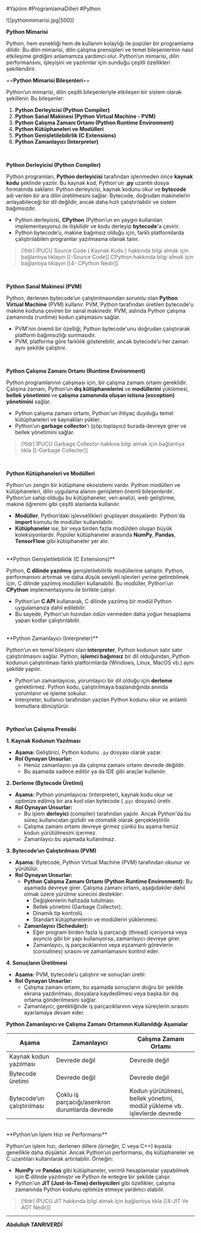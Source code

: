 #Yazılım #ProgramlamaDilleri #Python 

![[pythonmimarisi.jpg|500]]


**Python Mimarisi**

Python, hem esnekliği hem de kullanım kolaylığı ile popüler bir programlama dilidir. Bu dilin mimarisi, dilin çalışma prensipleri ve temel bileşenlerinin nasıl etkileşime girdiğini anlamamıza yardımcı olur. Python’un mimarisi, dilin performansını, işleyişini ve yazılımlar için sunduğu çeşitli özellikleri şekillendirir. 


==**Python Mimarisi Bileşenleri**==

Python’un mimarisi, dilin çeşitli bileşenleriyle etkileşen bir sistem olarak şekillenir. Bu bileşenler:

1. **Python Derleyicisi (Python Compiler)**
2. **Python Sanal Makinesi (Python Virtual Machine - PVM)**
3. **Python Çalışma Zamanı Ortamı (Python Runtime Environment)**
4. **Python Kütüphaneleri ve Modülleri**
5. **Python Genişletilebilirlik (C Extensions)**
6. **Python Zamanlayıcı (Interpreter)**

<br>

**Python Derleyicisi (Python Compiler)**

Python programları, **Python derleyicisi** tarafından işlenmeden önce **kaynak kodu** şeklinde yazılır. Bu kaynak kod, Python'un **.py** uzantılı dosya formatında saklanır. Python derleyicisi, kaynak kodunu okur ve **bytecode** adı verilen bir ara dilin üretilmesini sağlar. Bytecode, doğrudan makinelerin anlayabileceği bir dil değildir, ancak daha hızlı çalıştırılabilir ve sistem bağımsızdır.

- Python derleyicisi, **CPython** (Python’un en yaygın kullanılan implementasyonu) ile ilişkilidir ve kodu derleyip **bytecode**'a çevirir.
- Python bytecode’u, makine bağımsız olduğu için, farklı platformlarda çalıştırılabilen programlar yazılmasına olanak tanır.


> [!tldr] İPUCU
> Source Code ( Kaynak Kodu ) hakkında bilgi almak için bağlantıya tıklayın [[-Source Code]]
> CPython hakkında bilgi almak için bağlantıya tıklayın [[4- CPython Nedir]]

<br>


 **Python Sanal Makinesi (PVM)**

Python, derlenen bytecode’un çalıştırılmasından sorumlu olan **Python Virtual Machine** (PVM) kullanır. PVM, Python tarafından üretilen bytecode'u makine koduna çeviren bir sanal makinedir. PVM, aslında Python çalışma zamanında (runtime) kodun çalışmasını sağlar.

- PVM'nin önemli bir özelliği, Python bytecode'unu doğrudan çalıştırarak platform bağımsızlığı sunmasıdır.
- PVM, platforma göre farklılık gösterebilir, ancak bytecode’u her zaman aynı şekilde çalıştırır.

<br>


**Python Çalışma Zamanı Ortamı (Runtime Environment)**

Python programlarının çalışması için, bir çalışma zamanı ortamı gereklidir. Çalışma zamanı, Python’un **dış kütüphanelerini** ve **modüllerini** yüklemesi, **bellek yönetimini** ve **çalışma zamanında oluşan istisna (exception) yönetimini** sağlar.

- Python çalışma zamanı ortamı, Python'un ihtiyaç duyduğu temel kütüphaneleri ve kaynakları yükler.
- Python’un **garbage collector**'ı (çöp toplayıcı) burada devreye girer ve bellek yönetimini sağlar.


> [!tldr] İPUCU
> Garbage Collector hakkına bilgi almak için bağlantıya tıkla [[-Garbage Collector]]


<br>


**Python Kütüphaneleri ve Modülleri**

Python'un zengin bir kütüphane ekosistemi vardır. Python modülleri ve kütüphaneleri, dilin uygulama alanını genişleten önemli bileşenlerdir. Python’un sahip olduğu bu kütüphaneler, veri analizi, web geliştirme, makine öğrenimi gibi çeşitli alanlarda kullanılır.

- **Modüller**, Python’daki işlevsellikleri gruplayan dosyalardır. Python'da **import** komutu ile modüller kullanılabilir.
- **Kütüphaneler** ise, bir veya birden fazla modülden oluşan büyük koleksiyonlardır. Popüler kütüphaneler arasında **NumPy**, **Pandas**, **TensorFlow** gibi kütüphaneler yer alır.
<br>
**Python Genişletilebilirlik (C Extensions)**

Python, **C dilinde yazılmış** genişletilebilirlik modüllerine sahiptir. Python, performansını artırmak ve daha düşük seviyeli işlevleri yerine getirebilmek için, C dilinde yazılmış modülleri kullanabilir. Bu modüller, Python'un **CPython** implementasyonu ile birlikte çalışır.

- Python’un **C API** kullanarak, C dilinde yazılmış bir modül Python uygulamanıza dahil edilebilir.
- Bu sayede, Python'un hızından ödün vermeden daha yoğun hesaplama yapan kodlar çalıştırılabilir.

<br>
**Python Zamanlayıcı (Interpreter)**

Python’un en temel bileşeni olan **interpreter**, Python kodunun satır satır çalıştırılmasını sağlar. Python, **işlemci bağımsız** bir dil olduğundan, Python kodunun çalıştırılması farklı platformlarda (Windows, Linux, MacOS vb.) aynı şekilde yapılır.

- Python'un zamanlayıcısı, yorumlayıcı bir dil olduğu için **derleme** gerektirmez. Python kodu, çalıştırılmaya başlandığında anında yorumlanır ve işleme sokulur.
- Interpreter, kullanıcı tarafından yazılan Python kodunu okur ve anlamlı komutlara dönüştürür.
 <br>
 
**Python’un Çalışma Prensibi**

**1. Kaynak Kodunun Yazılması**

- **Aşama:** Geliştirici, Python kodunu `.py` dosyası olarak yazar.
- **Rol Oynayan Unsurlar:**
    - Henüz zamanlayıcı ya da çalışma zamanı ortamı devrede değildir.
    - Bu aşamada sadece editör ya da IDE gibi araçlar kullanılır.


**2. Derleme (Bytecode Üretimi)**

- **Aşama:** Python yorumlayıcısı (interpreter), kaynak kodu okur ve optimize edilmiş bir ara kod olan bytecode (`.pyc` dosyası) üretir.
- **Rol Oynayan Unsurlar:**
    - Bu işlem **derleyici** (compiler) tarafından yapılır. Ancak Python'da bu süreç kullanıcıdan gizlidir ve otomatik olarak gerçekleştirilir.
    - Çalışma zamanı ortamı devreye girmez çünkü bu aşama henüz kodun yürütülmesini içermez.
    - Zamanlayıcı bu aşamada kullanılmaz.


**3. Bytecode’un Çalıştırılması (PVM)**

- **Aşama:** Bytecode, Python Virtual Machine (PVM) tarafından okunur ve yürütülür.
- **Rol Oynayan Unsurlar:**
    - **Python Çalışma Zamanı Ortamı (Python Runtime Environment):** Bu aşamada devreye girer. Çalışma zamanı ortamı, aşağıdakiler dahil olmak üzere yürütme sürecini destekler:
        - Değişkenlerin hafızada tutulması.
        - Bellek yönetimi (Garbage Collector).
        - Dinamik tip kontrolü.
        - Standart kütüphanelerin ve modüllerin yüklenmesi.
    - **Zamanlayıcı (Scheduler):**
        - Eğer program birden fazla iş parçacığı (thread) içeriyorsa veya asyncio gibi bir yapı kullanıyorsa, zamanlayıcı devreye girer.
        - Zamanlayıcı, iş parçacıklarının veya eşzamanlı görevlerin (coroutines) sırasını ve zamanlamasını kontrol eder.



**4. Sonuçların Üretilmesi**

- **Aşama:** PVM, bytecode’u çalıştırır ve sonuçları üretir.
- **Rol Oynayan Unsurlar:**
    - Çalışma zamanı ortamı, bu aşamada sonuçların doğru bir şekilde ekrana yazdırılması, dosyalara kaydedilmesi veya başka bir dış ortama gönderilmesini sağlar.
    - Zamanlayıcı, gerektiğinde iş parçacıklarının veya süreçlerin sırasını ayarlamaya devam eder.



**Python Zamanlayıcı ve Çalışma Zamanı Ortamının Kullanıldığı Aşamalar**

|**Aşama**|**Zamanlayıcı**|**Çalışma Zamanı Ortamı**|
|---|---|---|
|Kaynak kodun yazılması|Devrede değil|Devrede değil|
|Bytecode üretimi|Devrede değil|Devrede değil|
|Bytecode’un çalıştırılması|Çoklu iş parçacığı/asenkron durumlarda devrede|Kodun yürütülmesi, bellek yönetimi, modül yükleme vb. işlevlerde devrede|

<br>
**Python’un İşlem Hızı ve Performansı**

Python’un işlem hızı, derlenen dillere (örneğin, C veya C++) kıyasla genellikle daha düşüktür. Ancak Python’un performansı, dış kütüphaneler ve C uzantıları kullanılarak artırılabilir. Örneğin:

- **NumPy** ve **Pandas** gibi kütüphaneler, verimli hesaplamalar yapabilmek için **C** dilinde yazılmıştır ve Python ile entegre bir şekilde çalışır.
- Python'un **JIT (Just-In-Time) derleyicileri** gibi özellikler, çalışma zamanında Python kodunu optimize etmeye yardımcı olabilir.

> [!tldr] İPUCU
> JIT hakkında bilgi almak için bağlantıya tıkla [[4-JIT Ve AOT Nedir]]



***
***Abdullah TANRIVERDİ***



